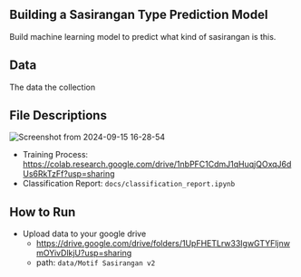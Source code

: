 ## Building a Sasirangan Type Prediction Model
Build machine learning model to predict what kind of sasirangan is this.

## Data
The data the collection

## File Descriptions

![Screenshot from 2024-09-15 16-28-54](https://github.com/user-attachments/assets/0dca9395-43e3-48e7-9369-77820a50acf1)



- Training Process: https://colab.research.google.com/drive/1nbPFC1CdmJ1qHuqjQOxqJ6dUs6RkTzFf?usp=sharing
- Classification Report: `docs/classification_report.ipynb`

## How to Run
- Upload data to your google drive
    - https://drive.google.com/drive/folders/1UpFHETLrw33IgwGTYFljnwmOYivDlkjU?usp=sharing
    - path: `data/Motif Sasirangan v2`

